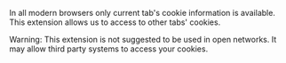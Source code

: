 In all modern browsers only current tab's cookie information is available. 
This extension allows us to access to other tabs' cookies. 

Warning: This extension is not suggested to be used in open networks. It may allow third party systems to access your cookies.
